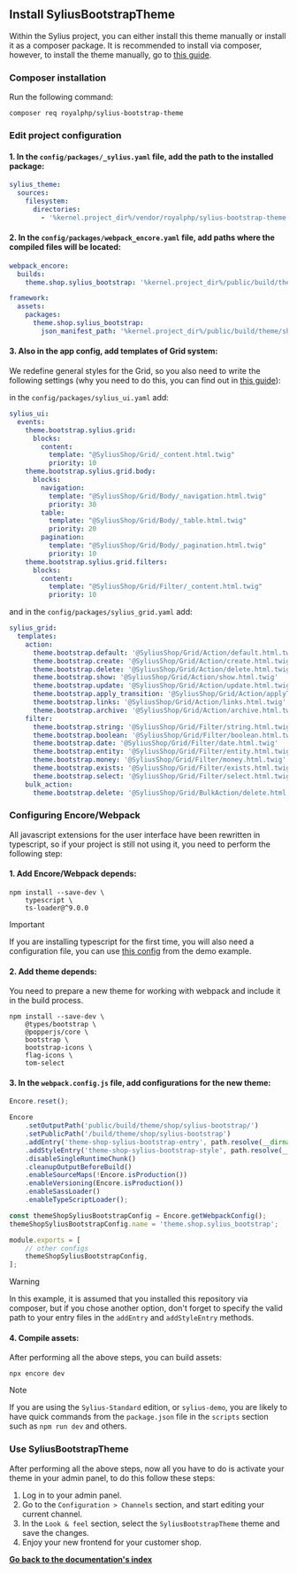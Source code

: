 ## Install SyliusBootstrapTheme

Within the Sylius project, you can either install this theme manually or install it as a composer package.
It is recommended to install via composer, however, to install the theme manually, go to [this guide](installation_manual.md).

### Composer installation

Run the following command:

```shell
composer req royalphp/sylius-bootstrap-theme
```

### Edit project configuration

#### 1. In the `config/packages/_sylius.yaml` file, add the path to the installed package:

```yaml
sylius_theme:
  sources:
    filesystem:
      directories:
        - '%kernel.project_dir%/vendor/royalphp/sylius-bootstrap-theme'
```

#### 2. In the `config/packages/webpack_encore.yaml` file, add paths where the compiled files will be located:

```yaml
webpack_encore:
  builds:
    theme.shop.sylius_bootstrap: '%kernel.project_dir%/public/build/theme/shop/sylius-bootstrap'

framework:
  assets:
    packages:
      theme.shop.sylius_bootstrap:
        json_manifest_path: '%kernel.project_dir%/public/build/theme/shop/sylius-bootstrap/manifest.json'
```

#### 3. Also in the app config, add templates of Grid system:

We redefine general styles for the Grid, so you also need to write the following settings
(why you need to do this, you can find out in [this guide](installation_overrides.md)):

in the `config/packages/sylius_ui.yaml` add:

```yaml
sylius_ui:
  events:
    theme.bootstrap.sylius.grid:
      blocks:
        content:
          template: "@SyliusShop/Grid/_content.html.twig"
          priority: 10
    theme.bootstrap.sylius.grid.body:
      blocks:
        navigation:
          template: "@SyliusShop/Grid/Body/_navigation.html.twig"
          priority: 30
        table:
          template: "@SyliusShop/Grid/Body/_table.html.twig"
          priority: 20
        pagination:
          template: "@SyliusShop/Grid/Body/_pagination.html.twig"
          priority: 10
    theme.bootstrap.sylius.grid.filters:
      blocks:
        content:
          template: "@SyliusShop/Grid/Filter/_content.html.twig"
          priority: 10
```

and in the `config/packages/sylius_grid.yaml` add:

```yaml
sylius_grid:
  templates:
    action:
      theme.bootstrap.default: '@SyliusShop/Grid/Action/default.html.twig'
      theme.bootstrap.create: '@SyliusShop/Grid/Action/create.html.twig'
      theme.bootstrap.delete: '@SyliusShop/Grid/Action/delete.html.twig'
      theme.bootstrap.show: '@SyliusShop/Grid/Action/show.html.twig'
      theme.bootstrap.update: '@SyliusShop/Grid/Action/update.html.twig'
      theme.bootstrap.apply_transition: '@SyliusShop/Grid/Action/applyTransition.html.twig'
      theme.bootstrap.links: '@SyliusShop/Grid/Action/links.html.twig'
      theme.bootstrap.archive: '@SyliusShop/Grid/Action/archive.html.twig'
    filter:
      theme.bootstrap.string: '@SyliusShop/Grid/Filter/string.html.twig'
      theme.bootstrap.boolean: '@SyliusShop/Grid/Filter/boolean.html.twig'
      theme.bootstrap.date: '@SyliusShop/Grid/Filter/date.html.twig'
      theme.bootstrap.entity: '@SyliusShop/Grid/Filter/entity.html.twig'
      theme.bootstrap.money: '@SyliusShop/Grid/Filter/money.html.twig'
      theme.bootstrap.exists: '@SyliusShop/Grid/Filter/exists.html.twig'
      theme.bootstrap.select: '@SyliusShop/Grid/Filter/select.html.twig'
    bulk_action:
      theme.bootstrap.delete: '@SyliusShop/Grid/BulkAction/delete.html.twig'
```

### Configuring Encore/Webpack

All javascript extensions for the user interface have been rewritten in typescript,
so if your project is still not using it, you need to perform the following step:

#### 1. Add Encore/Webpack depends:

```shell
npm install --save-dev \
    typescript \
    ts-loader@^9.0.0
```

> [!IMPORTANT]  
> If you are installing typescript for the first time, you will also need a configuration file,
> you can use [this config](https://github.com/royalphp/sylius-demo/blob/1.x/tsconfig.json) from the demo example.

#### 2. Add theme depends:

You need to prepare a new theme for working with webpack and include it in the build process.

```shell
npm install --save-dev \
    @types/bootstrap \
    @popperjs/core \
    bootstrap \
    bootstrap-icons \
    flag-icons \
    tom-select
```

#### 3. In the `webpack.config.js` file, add configurations for the new theme:

```javascript
Encore.reset();

Encore
    .setOutputPath('public/build/theme/shop/sylius-bootstrap/')
    .setPublicPath('/build/theme/shop/sylius-bootstrap')
    .addEntry('theme-shop-sylius-bootstrap-entry', path.resolve(__dirname, 'vendor/royalphp/sylius-bootstrap-theme/assets/scripts/entry.ts'))
    .addStyleEntry('theme-shop-sylius-bootstrap-style', path.resolve(__dirname, 'vendor/royalphp/sylius-bootstrap-theme/assets/styles/entry.scss'))
    .disableSingleRuntimeChunk()
    .cleanupOutputBeforeBuild()
    .enableSourceMaps(!Encore.isProduction())
    .enableVersioning(Encore.isProduction())
    .enableSassLoader()
    .enableTypeScriptLoader();

const themeShopSyliusBootstrapConfig = Encore.getWebpackConfig();
themeShopSyliusBootstrapConfig.name = 'theme.shop.sylius_bootstrap';

module.exports = [
    // other configs
    themeShopSyliusBootstrapConfig,
];
```

> [!WARNING]  
> In this example, it is assumed that you installed this repository via composer,
> but if you chose another option, don't forget to specify the valid path to your entry files in the `addEntry` and `addStyleEntry` methods.

#### 4. Compile assets:

After performing all the above steps, you can build assets:

```shell
npx encore dev
```

> [!NOTE]  
> If you are using the `Sylius-Standard` edition, or `sylius-demo`,
> you are likely to have quick commands from the `package.json` file in the `scripts` section such as `npm run dev` and others.

### Use SyliusBootstrapTheme

After performing all the above steps, now all you have to do is activate your theme in your admin panel, to do this follow these steps:

1. Log in to your admin panel.
2. Go to the `Configuration > Channels` section, and start editing your current channel.
3. In the `Look & feel` section, select the `SyliusBootstrapTheme` theme and save the changes.
4. Enjoy your new frontend for your customer shop.

**[Go back to the documentation's index](index.md)**
